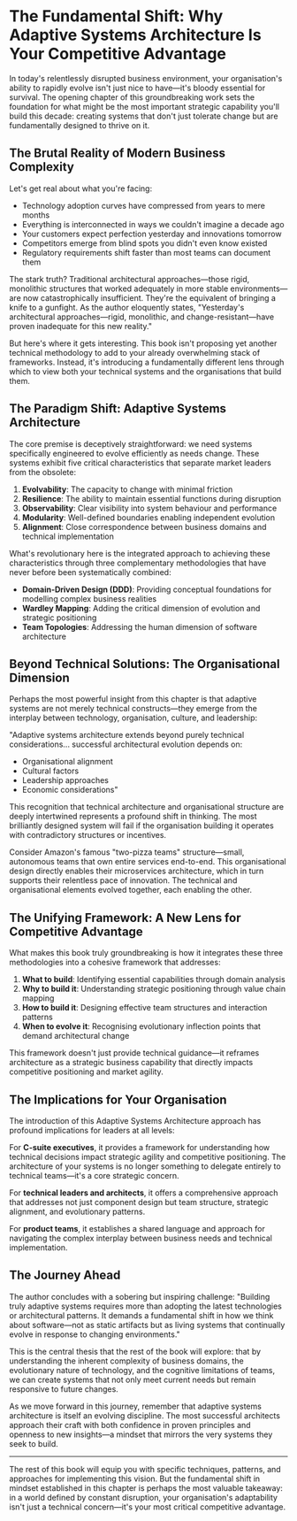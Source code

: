 # The Fundamental Shift: Why Adaptive Systems Architecture Is Your Competitive Advantage

In today's relentlessly disrupted business environment, your organisation's ability to rapidly evolve isn't just nice to have—it's bloody essential for survival. The opening chapter of this groundbreaking work sets the foundation for what might be the most important strategic capability you'll build this decade: creating systems that don't just tolerate change but are fundamentally designed to thrive on it.

## The Brutal Reality of Modern Business Complexity

Let's get real about what you're facing:

- Technology adoption curves have compressed from years to mere months
- Everything is interconnected in ways we couldn't imagine a decade ago
- Your customers expect perfection yesterday and innovations tomorrow
- Competitors emerge from blind spots you didn't even know existed
- Regulatory requirements shift faster than most teams can document them

The stark truth? Traditional architectural approaches—those rigid, monolithic structures that worked adequately in more stable environments—are now catastrophically insufficient. They're the equivalent of bringing a knife to a gunfight. As the author eloquently states, "Yesterday's architectural approaches—rigid, monolithic, and change-resistant—have proven inadequate for this new reality."

But here's where it gets interesting. This book isn't proposing yet another technical methodology to add to your already overwhelming stack of frameworks. Instead, it's introducing a fundamentally different lens through which to view both your technical systems and the organisations that build them.

## The Paradigm Shift: Adaptive Systems Architecture

The core premise is deceptively straightforward: we need systems specifically engineered to evolve efficiently as needs change. These systems exhibit five critical characteristics that separate market leaders from the obsolete:

1. **Evolvability**: The capacity to change with minimal friction
2. **Resilience**: The ability to maintain essential functions during disruption
3. **Observability**: Clear visibility into system behaviour and performance
4. **Modularity**: Well-defined boundaries enabling independent evolution
5. **Alignment**: Close correspondence between business domains and technical implementation

What's revolutionary here is the integrated approach to achieving these characteristics through three complementary methodologies that have never before been systematically combined:

- **Domain-Driven Design (DDD)**: Providing conceptual foundations for modelling complex business realities
- **Wardley Mapping**: Adding the critical dimension of evolution and strategic positioning
- **Team Topologies**: Addressing the human dimension of software architecture

## Beyond Technical Solutions: The Organisational Dimension

Perhaps the most powerful insight from this chapter is that adaptive systems are not merely technical constructs—they emerge from the interplay between technology, organisation, culture, and leadership:

"Adaptive systems architecture extends beyond purely technical considerations... successful architectural evolution depends on:

- Organisational alignment
- Cultural factors
- Leadership approaches
- Economic considerations"

This recognition that technical architecture and organisational structure are deeply intertwined represents a profound shift in thinking. The most brilliantly designed system will fail if the organisation building it operates with contradictory structures or incentives.

Consider Amazon's famous "two-pizza teams" structure—small, autonomous teams that own entire services end-to-end. This organisational design directly enables their microservices architecture, which in turn supports their relentless pace of innovation. The technical and organisational elements evolved together, each enabling the other.

## The Unifying Framework: A New Lens for Competitive Advantage

What makes this book truly groundbreaking is how it integrates these three methodologies into a cohesive framework that addresses:

1. **What to build**: Identifying essential capabilities through domain analysis
2. **Why to build it**: Understanding strategic positioning through value chain mapping
3. **How to build it**: Designing effective team structures and interaction patterns
4. **When to evolve it**: Recognising evolutionary inflection points that demand architectural change

This framework doesn't just provide technical guidance—it reframes architecture as a strategic business capability that directly impacts competitive positioning and market agility.

## The Implications for Your Organisation

The introduction of this Adaptive Systems Architecture approach has profound implications for leaders at all levels:

For **C-suite executives**, it provides a framework for understanding how technical decisions impact strategic agility and competitive positioning. The architecture of your systems is no longer something to delegate entirely to technical teams—it's a core strategic concern.

For **technical leaders and architects**, it offers a comprehensive approach that addresses not just component design but team structure, strategic alignment, and evolutionary patterns.

For **product teams**, it establishes a shared language and approach for navigating the complex interplay between business needs and technical implementation.

## The Journey Ahead

The author concludes with a sobering but inspiring challenge: "Building truly adaptive systems requires more than adopting the latest technologies or architectural patterns. It demands a fundamental shift in how we think about software—not as static artifacts but as living systems that continually evolve in response to changing environments."

This is the central thesis that the rest of the book will explore: that by understanding the inherent complexity of business domains, the evolutionary nature of technology, and the cognitive limitations of teams, we can create systems that not only meet current needs but remain responsive to future changes.

As we move forward in this journey, remember that adaptive systems architecture is itself an evolving discipline. The most successful architects approach their craft with both confidence in proven principles and openness to new insights—a mindset that mirrors the very systems they seek to build.

---

The rest of this book will equip you with specific techniques, patterns, and approaches for implementing this vision. But the fundamental shift in mindset established in this chapter is perhaps the most valuable takeaway: in a world defined by constant disruption, your organisation's adaptability isn't just a technical concern—it's your most critical competitive advantage.
